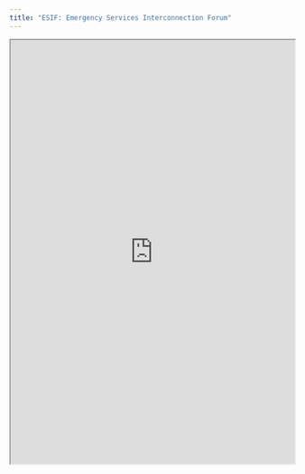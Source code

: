 ```yaml
---
title: "ESIF: Emergency Services Interconnection Forum"
---
```



<iframe height="750" width="100%" src="https://ewelton.github.io/ktest/wiki.html#ESIF:%20Emergency%20Services%20Interconnection%20Forum"></iframe>
